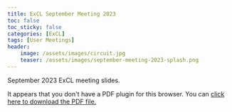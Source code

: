 ```yaml
---
title: ExCL September Meeting 2023
toc: false
toc_sticky: false
categories: [ExCL]
tags: [User Meetings]
header:
    image: /assets/images/circuit.jpg
    teaser: /assets/images/september-meeting-2023-splash.png
---
```


September 2023 ExCL meeting slides.

<object data='{% link /assets/presentations/2023-09-september-excl-meeting.pdf %}' type='application/pdf' width='560' height='700'><p>It appears that you don't have a PDF plugin for this browser. You can <a href='{% link /assets/presentations/2023-09-september-excl-meeting.pdf %}'>click here to download the PDF file.</a></p></object>

